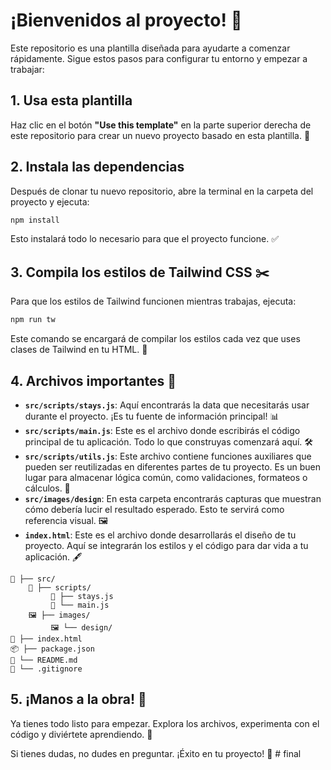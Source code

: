 # ¡Bienvenidos al proyecto! 🎉

Este repositorio es una plantilla diseñada para ayudarte a comenzar rápidamente. Sigue estos pasos para configurar tu entorno y empezar a trabajar:

## 1. Usa esta plantilla
Haz clic en el botón **"Use this template"** en la parte superior derecha de este repositorio para crear un nuevo proyecto basado en esta plantilla. 📂

## 2. Instala las dependencias
Después de clonar tu nuevo repositorio, abre la terminal en la carpeta del proyecto y ejecuta:
```bash
npm install
```
Esto instalará todo lo necesario para que el proyecto funcione. ✅

## 3. Compila los estilos de Tailwind CSS ✂️
Para que los estilos de Tailwind funcionen mientras trabajas, ejecuta:
```bash
npm run tw
```
Este comando se encargará de compilar los estilos cada vez que uses clases de Tailwind en tu HTML. 🎨

## 4. Archivos importantes 📂
- **`src/scripts/stays.js`**: Aquí encontrarás la data que necesitarás usar durante el proyecto. ¡Es tu fuente de información principal! 📊
- **`src/scripts/main.js`**: Este es el archivo donde escribirás el código principal de tu aplicación. Todo lo que construyas comenzará aquí. 🛠️
- **`src/scripts/utils.js`**: Este archivo contiene funciones auxiliares que pueden ser reutilizadas en diferentes partes de tu proyecto. Es un buen lugar para almacenar lógica común, como validaciones, formateos o cálculos. 🔧
- **`src/images/design`**: En esta carpeta encontrarás capturas que muestran cómo debería lucir el resultado esperado. Esto te servirá como referencia visual. 🖼️
- **`index.html`**: Este es el archivo donde desarrollarás el diseño de tu proyecto. Aquí se integrarán los estilos y el código para dar vida a tu aplicación. 🖋️

```plaintext
📂 ├── src/
    📜 ├── scripts/
         📄 ├── stays.js
         📄 └── main.js
    🖼️ ├── images/
         🖼️ └── design/
📄 ├── index.html
📦 ├── package.json
📖 └── README.md
🚫 └── .gitignore
```

## 5. ¡Manos a la obra! 🚀
Ya tienes todo listo para empezar. Explora los archivos, experimenta con el código y diviértete aprendiendo. 🎉

Si tienes dudas, no dudes en preguntar. ¡Éxito en tu proyecto! 💪
#   f i n a l  
 